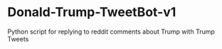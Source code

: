 # Donald-Trump-TweetBot-v1
Python script for replying to reddit comments about Trump with Trump Tweets

